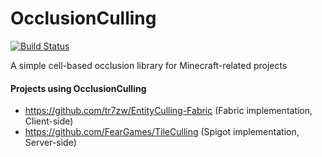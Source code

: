 # OcclusionCulling
[![Build Status](https://ci.codemc.io/buildStatus/icon?job=LogisticsCraft%2FOcclusionCulling)](https://ci.codemc.io/job/LogisticsCraft/job/OcclusionCulling/)

A simple cell-based occlusion library for Minecraft-related projects

#### Projects using OcclusionCulling
- https://github.com/tr7zw/EntityCulling-Fabric (Fabric implementation, Client-side)
- https://github.com/FearGames/TileCulling (Spigot implementation, Server-side)
